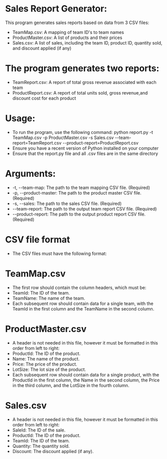 # Sales Report Generator:
This program generates sales reports based on data from 3 CSV files:
- TeamMap.csv: A mapping of team ID's to team names
- ProductMaster.csv: A list of products and their prices
- Sales.csv: A list of sales, including the team ID, product ID, quantity sold, and discount applied (if any)

# The program generates two reports:
- TeamReport.csv: A report of total gross revenue associated with each team
- ProductReport.csv: A report of total units sold, gross revenue,and discount cost for each product

# Usage:
- To run the program, use the following command:
python report.py -t TeamMap.csv -p ProductMaster.csv -s Sales.csv --team-report=TeamReport.csv --product-report=ProductReport.csv
- Ensure you have a recent version of Python installed on your computer
- Ensure that the report.py file and all .csv files are in the same directory

# Arguments:
- -t, --team-map: The path to the team mapping CSV file. (Required)
- -p, --product-master: The path to the product master CSV file. (Required)
- -s, --sales: The path to the sales CSV file. (Required)
- --team-report: The path to the output team report CSV file. (Required)
- --product-report: The path to the output product report CSV file. (Required)

# CSV file format
- The CSV files must have the following format:

# TeamMap.csv
- The first row should contain the column headers, which must be:
- TeamId: The ID of the team.
- TeamName: The name of the team.
- Each subsequent row should contain data for a single team, with the TeamId in the first column and the TeamName in the second column.

# ProductMaster.csv
- A header is not needed in this file, however it must be formatted in this order from left to right:
- ProductId: The ID of the product.
- Name: The name of the product.
- Price: The price of the product.
- LotSize: The lot size of the product.
- Each subsequent row should contain data for a single product, with the ProductId in the first column, the Name in the second column, the Price in the third column, and the LotSize in the fourth column.

# Sales.csv
- A header is not needed in this file, however it must be formatted in this order from left to right:
- SaleId: The ID of the sale.
- ProductId: The ID of the product.
- TeamId: The ID of the team.
- Quantity: The quantity sold.
- Discount: The discount applied (if any).